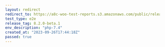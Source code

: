 ```yaml
---
layout: redirect
redirect_to: https://a8c-woo-test-reports.s3.amazonaws.com/public/release/8.2.0-beta.1/php-7.4/e2e/index.html
test_type: e2e
release_tag: 8.2.0-beta.1
env_description: "php-7.4"
created_at: "2023-09-26T17:44:18Z"
passed: true
---
```

